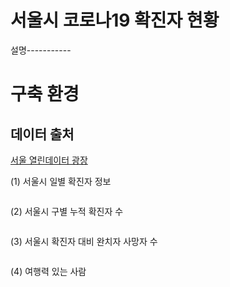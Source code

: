 # 서울시 코로나19 확진자 현황

설명-----------

# 구축 환경


## 데이터 출처
<a href="http://data.seoul.go.kr/dataList/OA-20279/S/1/datasetView.do">서울 열린데이터 광장</a>

(1) 서울시 일별 확진자 정보
```

```

(2) 서울시 구별 누적 확진자 수
``` 

``` 

(3) 서울시 확진자 대비 완치자 사망자 수
``` 

``` 

(4) 여행력 있는 사람
```

``` 
